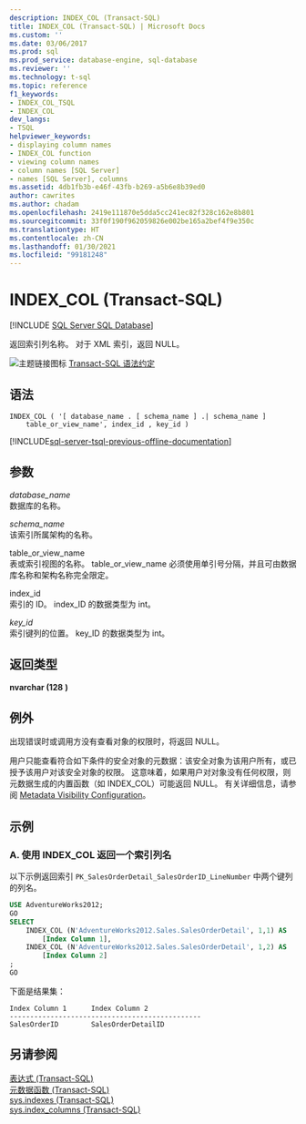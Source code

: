 ```yaml
---
description: INDEX_COL (Transact-SQL)
title: INDEX_COL (Transact-SQL) | Microsoft Docs
ms.custom: ''
ms.date: 03/06/2017
ms.prod: sql
ms.prod_service: database-engine, sql-database
ms.reviewer: ''
ms.technology: t-sql
ms.topic: reference
f1_keywords:
- INDEX_COL_TSQL
- INDEX_COL
dev_langs:
- TSQL
helpviewer_keywords:
- displaying column names
- INDEX_COL function
- viewing column names
- column names [SQL Server]
- names [SQL Server], columns
ms.assetid: 4db1fb3b-e46f-43fb-b269-a5b6e8b39ed0
author: cawrites
ms.author: chadam
ms.openlocfilehash: 2419e111870e5dda5cc241ec82f328c162e8b801
ms.sourcegitcommit: 33f0f190f962059826e002be165a2bef4f9e350c
ms.translationtype: HT
ms.contentlocale: zh-CN
ms.lasthandoff: 01/30/2021
ms.locfileid: "99181248"
---
```

# <a name="index_col-transact-sql"></a>INDEX_COL (Transact-SQL)
[!INCLUDE [SQL Server SQL Database](../../includes/applies-to-version/sql-asdb.md)]

  返回索引列名称。 对于 XML 索引，返回 NULL。  
  
 ![主题链接图标](../../database-engine/configure-windows/media/topic-link.gif "“主题链接”图标") [Transact-SQL 语法约定](../../t-sql/language-elements/transact-sql-syntax-conventions-transact-sql.md)  
  
## <a name="syntax"></a>语法  
  
```syntaxsql
INDEX_COL ( '[ database_name . [ schema_name ] .| schema_name ]  
    table_or_view_name', index_id , key_id )   
```  
  
[!INCLUDE[sql-server-tsql-previous-offline-documentation](../../includes/sql-server-tsql-previous-offline-documentation.md)]

## <a name="arguments"></a>参数
 *database_name*  
 数据库的名称。  
  
 *schema_name*  
 该索引所属架构的名称。  
  
 table_or_view_name  
 表或索引视图的名称。 table_or_view_name 必须使用单引号分隔，并且可由数据库名称和架构名称完全限定。  
  
 index_id  
 索引的 ID。 index_ID 的数据类型为 int。  
  
 *key_id*  
 索引键列的位置。 key_ID 的数据类型为 int。  
  
## <a name="return-types"></a>返回类型  
 **nvarchar (128** **)**  
  
## <a name="exceptions"></a>例外  
 出现错误时或调用方没有查看对象的权限时，将返回 NULL。  
  
 用户只能查看符合如下条件的安全对象的元数据：该安全对象为该用户所有，或已授予该用户对该安全对象的权限。 这意味着，如果用户对对象没有任何权限，则元数据生成的内置函数（如 INDEX_COL）可能返回 NULL。 有关详细信息，请参阅 [Metadata Visibility Configuration](../../relational-databases/security/metadata-visibility-configuration.md)。  
  
## <a name="examples"></a>示例  
  
### <a name="a-using-index_col-to-return-an-index-column-name"></a>A. 使用 INDEX_COL 返回一个索引列名  
 以下示例返回索引 `PK_SalesOrderDetail_SalesOrderID_LineNumber` 中两个键列的列名。  
  
```sql  
USE AdventureWorks2012;  
GO  
SELECT   
    INDEX_COL (N'AdventureWorks2012.Sales.SalesOrderDetail', 1,1) AS  
        [Index Column 1],   
    INDEX_COL (N'AdventureWorks2012.Sales.SalesOrderDetail', 1,2) AS  
        [Index Column 2]  
;  
GO  
```  
  
 下面是结果集：  
  
```  
Index Column 1      Index Column 2  
-----------------------------------------------  
SalesOrderID        SalesOrderDetailID  
```  
  
## <a name="see-also"></a>另请参阅  
 [表达式 (Transact-SQL)](../../t-sql/language-elements/expressions-transact-sql.md)   
 [元数据函数 (Transact-SQL)](../../t-sql/functions/metadata-functions-transact-sql.md)   
 [sys.indexes (Transact-SQL)](../../relational-databases/system-catalog-views/sys-indexes-transact-sql.md)   
 [sys.index_columns (Transact-SQL)](../../relational-databases/system-catalog-views/sys-index-columns-transact-sql.md)  
  
  
